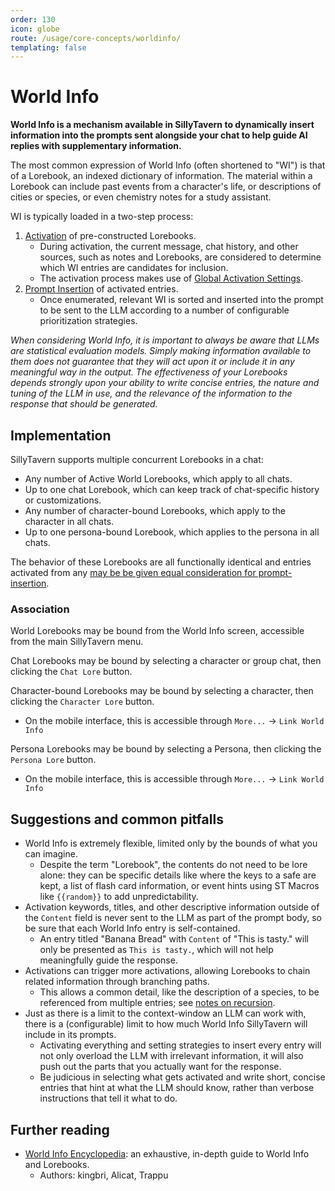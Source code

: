 ```yaml
---
order: 130
icon: globe
route: /usage/core-concepts/worldinfo/
templating: false
---
```


# World Info

**World Info is a mechanism available in SillyTavern to dynamically insert information into the prompts sent alongside your chat to help guide AI replies with supplementary information.**

The most common expression of World Info (often shortened to "WI") is that of a Lorebook, an indexed dictionary of information. The material within a Lorebook can include past events from a character's life, or descriptions of cities or species, or even chemistry notes for a study assistant.

WI is typically loaded in a two-step process:
1. [Activation](./worldinfo.md#strategy) of pre-constructed Lorebooks.
   - During activation, the current message, chat history, and other sources, such as notes and Lorebooks, are considered to determine which WI entries are candidates for inclusion.
   - The activation process makes use of [Global Activation Settings](./global.md).
1. [Prompt Insertion](./worldinfo.md#prompt-insertion) of activated entries.
   - Once enumerated, relevant WI is sorted and inserted into the prompt to be sent to the LLM according to a number of configurable prioritization strategies.

*When considering World Info, it is important to always be aware that LLMs are statistical evaluation models. Simply making information available to them does not guarantee that they will act upon it or include it in any meaningful way in the output. The effectiveness of your Lorebooks depends strongly upon your ability to write concise entries, the nature and tuning of the LLM in use, and the relevance of the information to the response that should be generated.*

## Implementation

SillyTavern supports multiple concurrent Lorebooks in a chat:

* Any number of Active World Lorebooks, which apply to all chats.
* Up to one chat Lorebook, which can keep track of chat-specific history or customizations.
* Any number of character-bound Lorebooks, which apply to the character in all chats.
* Up to one persona-bound Lorebook, which applies to the persona in all chats.

The behavior of these Lorebooks are all functionally identical and entries activated from any [may be be given equal consideration for prompt-insertion](./global.md#insertion-strategy).

### Association

World Lorebooks may be bound from the World Info screen, accessible from the main SillyTavern menu.

Chat Lorebooks may be bound by selecting a character or group chat, then clicking the `Chat Lore` button.

Character-bound Lorebooks may be bound by selecting a character, then clicking the `Character Lore` button.
- On the mobile interface, this is accessible through `More...` -> `Link World Info`

Persona Lorebooks may be bound by selecting a Persona, then clicking the `Persona Lore` button.
- On the mobile interface, this is accessible through `More...` -> `Link World Info`

## Suggestions and common pitfalls

* World Info is extremely flexible, limited only by the bounds of what you can imagine.
  * Despite the term "Lorebook", the contents do not need to be lore alone: they can be specific details like where the keys to a safe are kept, a list of flash card information, or event hints using ST Macros like `{{random}}` to add unpredictability.
* Activation keywords, titles, and other descriptive information outside of the `Content` field is never sent to the LLM as part of the prompt body, so be sure that each World Info entry is self-contained.
  * An entry titled "Banana Bread" with `Content` of "This is tasty." will only be presented as `This is tasty.`, which will not help meaningfully guide the response.
* Activations can trigger more activations, allowing Lorebooks to chain related information through branching paths.
  * This allows a common detail, like the description of a species, to be referenced from multiple entries; see [notes on recursion](./global.md#recursive-scanning).
* Just as there is a limit to the context-window an LLM can work with, there is a (configurable) limit to how much World Info SillyTavern will include in its prompts.
  * Activating everything and setting strategies to insert every entry will not only overload the LLM with irrelevant information, it will also push out the parts that you actually want for the response.
  * Be judicious in selecting what gets activated and write short, concise entries that hint at what the LLM should know, rather than verbose instructions that tell it what to do.

## Further reading

* [World Info Encyclopedia](https://rentry.co/world-info-encyclopedia): an exhaustive, in-depth guide to World Info and Lorebooks.
  - Authors: kingbri, Alicat, Trappu
